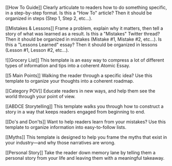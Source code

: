 [[How To Guide]]
Clearly articulate to readers how to do something specific, in a step-by-step format.
Is this a "How To" article? Then it should be organized in steps (Step 1, Step 2, etc...).  

[[Mistakes & Lessons]]
Frame a problem, explain why it matters, then tell a story of what was learned as a result.
Is this a "Mistakes" Twitter thread? Then it should be organized in mistakes (Mistake #1, Mistake #2, etc...).
Is this a "Lessons Learned" essay? Then it should be organized in lessons (Lesson #1, Lesson #2, etc...).  

![[Grocery List]]
This template is an easy way to compress a lot of different types of information and tips into a coherent Atomic Essay.

[[5 Main Points]]
Walking the reader through a specific idea? Use this template to organize your thoughts into a coherent roadmap.

[[Category POV]]
Educate readers in new ways, and help them see the world through your point of view.

[[ABDCE Storytelling]]
This template walks you through how to construct a story in a way that keeps readers engaged from beginning to end.

[[Do's and Don'ts]]
Want to help readers learn from your mistakes? Use this template to organize information into easy-to-follow lists.

[[Myths]]
This template is designed to help you frame the myths that exist in your industry—and why those narratives are wrong.

[[Personal Story]]
Take the reader down memory lane by telling them a personal story from your life and leaving them with a meaningful takeaway.